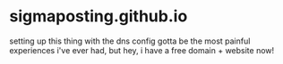 # sigmaposting.github.io
setting up this thing with the dns config gotta be the most painful experiences i've ever had, but hey, i have a free domain + website now!
